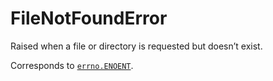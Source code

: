 # FileNotFoundError

Raised when a file or directory is requested but doesn’t exist.

Corresponds to [`errno.ENOENT`](/modules/errno/ENOENT.md).
